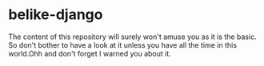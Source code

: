# belike-django
The content of this repository will surely won't amuse you as it is the basic. So don't bother to have a look at it unless you have all the time in this world.Ohh and don't forget I warned you about it.

